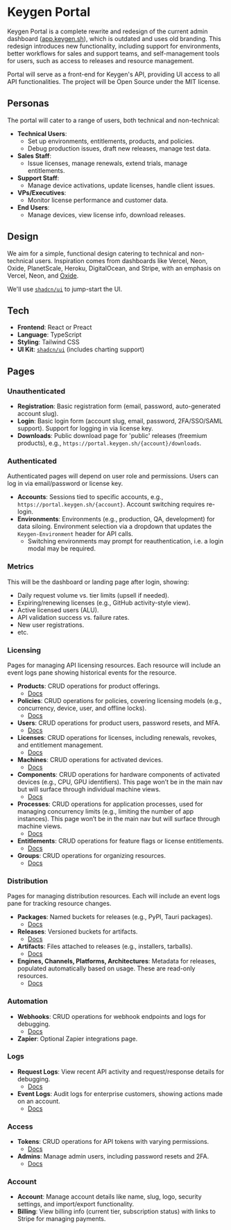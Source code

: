 # Keygen Portal

Keygen Portal is a complete rewrite and redesign of the current admin
dashboard ([app.keygen.sh](https://app.keygen.sh)), which is outdated and
uses old branding. This redesign introduces new functionality, including
support for environments, better workflows for sales and support teams, and
self-management tools for users, such as access to releases and resource
management.

Portal will serve as a front-end for Keygen's API, providing UI access to
all API functionalities. The project will be Open Source under the MIT
license.

## Personas

The portal will cater to a range of users, both technical and non-technical:

- **Technical Users**:
  - Set up environments, entitlements, products, and policies.
  - Debug production issues, draft new releases, manage test data.
- **Sales Staff**:
  - Issue licenses, manage renewals, extend trials, manage entitlements.
- **Support Staff**:
  - Manage device activations, update licenses, handle client issues.
- **VPs/Executives**:
  - Monitor license performance and customer data.
- **End Users**:
  - Manage devices, view license info, download releases.

## Design

We aim for a simple, functional design catering to technical and
non-technical users. Inspiration comes from dashboards like Vercel, Neon,
Oxide, PlanetScale, Heroku, DigitalOcean, and Stripe, with an emphasis on
Vercel, Neon, and [Oxide](https://console-preview.oxide.computer/).

We'll use [`shadcn/ui`](https://ui.shadcn.com/) to jump-start the UI.

## Tech

- **Frontend**: React or Preact
- **Language**: TypeScript
- **Styling**: Tailwind CSS
- **UI Kit**: [`shadcn/ui`](https://ui.shadcn.com/) (includes charting support)

## Pages

### Unauthenticated

- **Registration**: Basic registration form (email, password,
  auto-generated account slug).
- **Login**: Basic login form (account slug, email, password, 2FA/SSO/SAML
  support). Support for logging in via license key.
- **Downloads**: Public download page for 'public' releases (freemium
  products), e.g., `https://portal.keygen.sh/{account}/downloads`.

### Authenticated

Authenticated pages will depend on user role and permissions. Users can log in
via email/password or license key.

- **Accounts**: Sessions tied to specific accounts, e.g.,
  `https://portal.keygen.sh/{account}`. Account switching requires re-login.
- **Environments**: Environments (e.g., production, QA, development) for
  data siloing. Environment selection via a dropdown that updates the
  `Keygen-Environment` header for API calls.
  - Switching environments may prompt for reauthentication, i.e. a login modal
    may be required.

### Metrics

This will be the dashboard or landing page after login, showing:

- Daily request volume vs. tier limits (upsell if needed).
- Expiring/renewing licenses (e.g., GitHub activity-style view).
- Active licensed users (ALU).
- API validation success vs. failure rates.
- New user registrations.
- etc.

### Licensing

Pages for managing API licensing resources. Each resource will include an
event logs pane showing historical events for the resource.

- **Products**: CRUD operations for product offerings.
  - [Docs](https://keygen.sh/docs/api/products/)
- **Policies**: CRUD operations for policies, covering licensing models
  (e.g., concurrency, device, user, and offline locks).
  - [Docs](https://keygen.sh/docs/api/policies/)
- **Users**: CRUD operations for product users, password resets, and MFA.
  - [Docs](https://keygen.sh/docs/api/users/)
- **Licenses**: CRUD operations for licenses, including renewals, revokes,
  and entitlement management.
  - [Docs](https://keygen.sh/docs/api/licenses/)
- **Machines**: CRUD operations for activated devices.
  - [Docs](https://keygen.sh/docs/api/machines/)
- **Components**: CRUD operations for hardware components of activated
  devices (e.g., CPU, GPU identifiers). This page won’t be in the main nav
  but will surface through individual machine views.
  - [Docs](https://keygen.sh/docs/api/components/)
- **Processes**: CRUD operations for application processes, used for managing
  concurrency limits (e.g., limiting the number of app instances). This page
  won’t be in the main nav but will surface through machine views.
  - [Docs](https://keygen.sh/docs/api/processes/)
- **Entitlements**: CRUD operations for feature flags or license entitlements.
  - [Docs](https://keygen.sh/docs/api/entitlements/)
- **Groups**: CRUD operations for organizing resources.
  - [Docs](https://keygen.sh/docs/api/groups/)

### Distribution

Pages for managing distribution resources. Each will include an event logs
pane for tracking resource changes.

- **Packages**: Named buckets for releases (e.g., PyPI, Tauri packages).
  - [Docs](https://keygen.sh/docs/api/packages/)
- **Releases**: Versioned buckets for artifacts.
  - [Docs](https://keygen.sh/docs/api/releases/)
- **Artifacts**: Files attached to releases (e.g., installers, tarballs).
  - [Docs](https://keygen.sh/docs/api/artifacts/)
- **Engines, Channels, Platforms, Architectures**: Metadata for releases,
  populated automatically based on usage. These are read-only resources.
  - [Docs](https://keygen.sh/docs/api/)

### Automation

- **Webhooks**: CRUD operations for webhook endpoints and logs for debugging.
  - [Docs](https://keygen.sh/docs/api/webhooks/)
- **Zapier**: Optional Zapier integrations page.

### Logs

- **Request Logs**: View recent API activity and request/response details for
  debugging.
  - [Docs](https://keygen.sh/docs/api/request-logs/)
- **Event Logs**: Audit logs for enterprise customers, showing actions made
  on an account.
  - [Docs](https://keygen.sh/docs/api/event-logs/)

### Access

- **Tokens**: CRUD operations for API tokens with varying permissions.
  - [Docs](https://keygen.sh/docs/api/tokens/)
- **Admins**: Manage admin users, including password resets and 2FA.
  - [Docs](https://keygen.sh/docs/api/users/)

### Account

- **Account**: Manage account details like name, slug, logo, security settings,
  and import/export functionality.
- **Billing**: View billing info (current tier, subscription status) with
  links to Stripe for managing payments.
